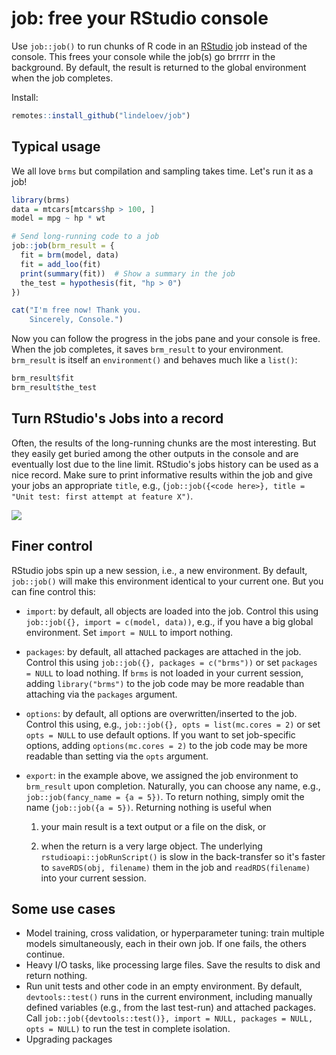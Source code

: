 # job: free your RStudio console

Use `job::job()` to run chunks of R code in an [RStudio](https://www.rstudio.com/) job instead of the console. This frees your console while the job(s) go brrrrr in the background. By default, the result is returned to the global environment when the job completes.

Install:

```r
remotes::install_github("lindeloev/job")
```

## Typical usage

We all love `brms` but compilation and sampling takes time. Let's run it as a job!

```r
library(brms)
data = mtcars[mtcars$hp > 100, ]
model = mpg ~ hp * wt

# Send long-running code to a job
job::job(brm_result = {
  fit = brm(model, data)
  fit = add_loo(fit)
  print(summary(fit))  # Show a summary in the job
  the_test = hypothesis(fit, "hp > 0")
})

cat("I'm free now! Thank you.
    Sincerely, Console.")
```

Now you can follow the progress in the jobs pane and your console is free. When the job completes, it saves `brm_result` to your environment. `brm_result` is itself an `environment()` and behaves much like a `list()`:

```r
brm_result$fit
brm_result$the_test
```


## Turn RStudio's Jobs into a record

Often, the results of the long-running chunks are the most interesting. But they easily get buried among the other outputs in the console and are eventually lost due to the line limit. RStudio's jobs history can be used as a nice record. Make sure to print informative results within the job and give your jobs an appropriate `title`, e.g., (`job::job({<code here>}, title = "Unit test: first attempt at feature X")`.

![](https://raw.githubusercontent.com/lindeloev/job/master/man/figures/joblist.png)


## Finer control

RStudio jobs spin up a new session, i.e., a new environment. By default, `job::job()` will make this environment identical to your current one. But you can fine control this:

-   `import`: by default, all objects are loaded into the job. Control this using `job::job({}, import = c(model, data))`, e.g., if you have a big global environment. Set `import = NULL` to import nothing.

-   `packages`: by default, all attached packages are attached in the job. Control this using `job::job({}, packages = c("brms"))` or set `packages = NULL` to load nothing. If `brms` is not loaded in your current session, adding `library("brms")` to the job code may be more readable than attaching via the `packages` argument.

-   `options`: by default, all options are overwritten/inserted to the job. Control this using, e.g., `job::job({}, opts = list(mc.cores = 2)` or set `opts = NULL` to use default options. If you want to set job-specific options, adding `options(mc.cores = 2)` to the job code may be more readable than setting via the `opts` argument.

-   `export`: in the example above, we assigned the job environment to `brm_result` upon completion. Naturally, you can choose any name, e.g., `job::job(fancy_name = {a = 5})`. To return nothing, simply omit the name (`job::job({a = 5})`. Returning nothing is useful when

    1.  your main result is a text output or a file on the disk, or

    2.  when the return is a very large object. The underlying `rstudioapi::jobRunScript()` is slow in the back-transfer so it's faster to `saveRDS(obj, filename)` them in the job and `readRDS(filename)` into your current session.


## Some use cases

-   Model training, cross validation, or hyperparameter tuning: train multiple models simultaneously, each in their own job. If one fails, the others continue.
-   Heavy I/O tasks, like processing large files. Save the results to disk and return nothing.
-   Run unit tests and other code in an empty environment. By default, `devtools::test()` runs in the current environment, including manually defined variables (e.g., from the last test-run) and attached packages. Call `job::job({devtools::test()}, import = NULL, packages = NULL, opts = NULL)` to run the test in complete isolation.
-   Upgrading packages
